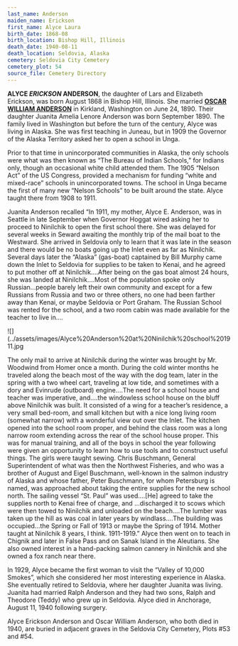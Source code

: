 ```yaml
---
last_name: Anderson
maiden_name: Erickson
first_name: Alyce Laura
birth_date: 1868-08
birth_location: Bishop Hill, Illinois
death_date: 1940-08-11
death_location: Seldovia, Alaska
cemetery: Seldovia City Cemetery
cemetery_plot: 54
source_file: Cemetery Directory
---
```

**ALYCE *ERICKSON* ANDERSON**, the daughter of Lars and Elizabeth Erickson, was born August 1868 in Bishop Hill, Illinois.  She married [**OSCAR WILLIAM ANDERSON**](./Anderson_Oscar_William.md) in Kirkland, Washington on June 24, 1890.   Their daughter Juanita Amelia Lenore Anderson was born September 1890.  The family lived in Washington but before the turn of the century, Alyce was living in Alaska.  She was first teaching in Juneau, but in 1909 the Governor of the Alaska Territory asked her to open a school in Unga.  

Prior to that time in unincorporated communities in Alaska, the only schools were what was then known as “The Bureau of Indian Schools,” for Indians only, though an occasional white child attended them.  The 1905 “Nelson Act” of the US Congress, provided a mechanism for funding “white and mixed-race” schools in unincorporated towns. The school in Unga became the first of many new “Nelson Schools” to be built around the state. Alyce taught there from 1908 to 1911. 

Juanita Anderson recalled “In 1911, my mother, Alyce E. Anderson, was in Seattle in late September when Governor Hoggat wired asking her to proceed to Ninilchik to open the first school there.  She was delayed for several weeks in Seward awaiting the monthly trip of the mail boat to the Westward.  She arrived in Seldovia only to learn that it was late in the season and there would be no boats going up the Inlet even as far as Ninilchik. Several days later the “Alaska” (gas-boat) captained by Bill Murphy came down the Inlet to Seldovia for supplies to be taken to Kenai, and he agreed to put mother off at Ninilchik....After being on the gas boat almost 24 hours, she was landed at Ninilchik....Most of the population spoke only Russian...people barely left their own community and except for a few Russians from Russia and two or three others, no one had been farther away than Kenai, or maybe Seldovia or Port Graham. The Russian School was rented for the school, and a two room cabin was made available for the teacher to live in....

![](../assets/images/Alyce%20Anderson%20at%20Ninilchik%20school%201911.jpg

The only mail to arrive at Ninilchik during the winter was brought by Mr. Woodwind from Homer once a month. During the cold winter months he traveled along the beach most of the way with the dog team, later in the spring with a two wheel cart, traveling at low tide, and sometimes with a dory and Evinrude (outboard) engine....The need for a school house and teacher was imperative, and....the windowless school house on the bluff above Ninilchik was built. It consisted of a wing for a teacher’s residence, a very small bed-room, and small kitchen but with a nice long living room (somewhat narrow) with a wonderful view out over the Inlet. The kitchen opened into the school room proper, and behind the class room was a long narrow room extending across the rear of the school house proper. This was for manual training, and all of the boys in school the year following were given an opportunity to learn how to use tools and to construct useful things. The girls were taught sewing.  Chris Buschmann, General Superintendent of what was then the Northwest Fisheries, and who was a brother of August and Eigel Buschmann, well-known in the salmon industry of Alaska and whose father, Peter Buschmann, for whom Petersburg is named, was approached about taking the entire supplies for the new school north. The sailing vessel “St. Paul” was used....[He] agreed to take the supplies north to Kenai free of charge, and ...discharged it to scows which were then towed to Ninilchik and unloaded on the beach....The lumber was taken up the hill as was coal in later years by windlass....The building was occupied...the Spring or Fall of 1913 or maybe the Spring of 1914.  Mother taught at Ninilchik 8 years, I think. 1911-1919.”
Alyce then went on to teach in Chignik and later in False Pass and on Sanak Island in the Aleutians.  She also owned interest in a hand-packing salmon cannery in Ninilchik and she owned a fox ranch near there. 

In 1929, Alyce became the first woman to visit the “Valley of 10,000 Smokes”, which she considered her most interesting experience in Alaska. She eventually retired to Seldovia, where her daughter Juanita was living.  Juanita had married Ralph Anderson and they had two sons, Ralph and Theodore (Teddy) who grew up in Seldovia. Alyce died in Anchorage, August 11, 1940 following surgery.  

Alyce Erickson Anderson and Oscar William Anderson, who both died in 1940, are buried in adjacent graves in the Seldovia City Cemetery, Plots #53 and #54.
 

    
 


